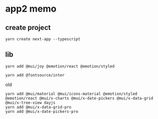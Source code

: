 # app2 memo

## create project

```
yarn create next-app --typescript
```

## lib

```
yarn add @mui/joy @emotion/react @emotion/styled
```

```
yarn add @fontsource/inter
```

old

```
yarn add @mui/material @mui/icons-material @emotion/styled @emotion/react @mui/x-charts @mui/x-date-pickers @mui/x-data-grid @mui/x-tree-view dayjs
yarn add @mui/x-data-grid-pro
yarn add @mui/x-date-pickers-pro
```


